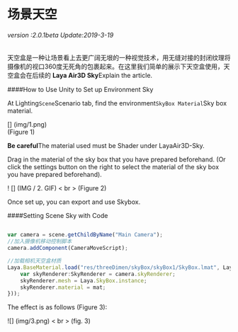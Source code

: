 # 场景天空

###### *version :2.0.1beta   Update:2019-3-19*


天空盒是一种让场景看上去更广阔无垠的一种视觉技术，用无缝对接的封闭纹理将摄像机的视口360度无死角的包裹起来。在这里我们简单的展示下天空盒使用，天空盒会在后续的 **Laya Air3D Sky**Explain the article.

####How to Use Unity to Set up Environment Sky

At Lighting`Scene`Scenario tab, find the environment`SkyBox Material`Sky box material.

[] (img/1.png)<br> (Figure 1)

**Be careful**The material used must be Shader under LayaAir3D-Sky.

Drag in the material of the sky box that you have prepared beforehand. (Or click the settings button on the right to select the material of the sky box you have prepared beforehand).

! [] (IMG / 2. GIF) < br > (Figure 2)

Once set up, you can export and use Skybox.

####Setting Scene Sky with Code


```typescript

var camera = scene.getChildByName("Main Camera");
//加入摄像机移动控制脚本
camera.addComponent(CameraMoveScript);

//加载相机天空盒材质
Laya.BaseMaterial.load("res/threeDimen/skyBox/skyBox1/SkyBox.lmat", Laya.Handler.create(null, function(mat) {
    var skyRenderer:SkyRenderer = camera.skyRenderer;
    skyRenderer.mesh = Laya.SkyBox.instance;
    skyRenderer.material = mat;
}));
```


The effect is as follows (Figure 3):

![] (img/3.png) < br > (fig. 3)

